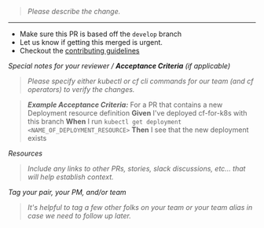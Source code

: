 > _Please describe the change._ 

---

- Make sure this PR is based off the `develop` branch
- Let us know if getting this merged is urgent.
- Checkout the [contributing guidelines](https://github.com/cloudfoundry/cf-for-k8s/blob/develop/docs/contributing.md)

_Special notes for your reviewer /  **Acceptance Criteria** (if applicable)_

> _Please specify either kubectl or cf cli commands for our team (and cf operators) to verify the changes._

> **_Example Acceptance Criteria:_**
> For a PR that contains a new Deployment resource definition
**Given** I've deployed cf-for-k8s with this branch
**When** I run `kubectl get deployment <NAME_OF_DEPLOYMENT_RESOURCE>`
**Then** I see that the new deployment exists

_Resources_

> _Include any links to other PRs, stories, slack discussions, etc... that will help establish context._


_Tag your pair, your PM, and/or team_

> _It's helpful to tag a few other folks on your team or your team alias in case we need to follow up later._
